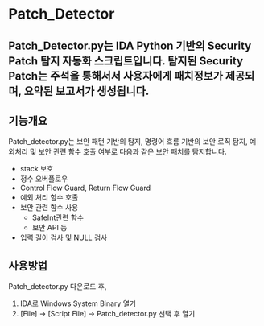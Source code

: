 # Patch_Detector

Patch_Detector.py는 IDA Python 기반의 Security Patch 탐지 자동화 스크립트입니다.
탐지된 Security Patch는 주석을 통해서서 사용자에게 패치정보가 제공되며, 요약된 보고서가 생성됩니다.
---
## 기능개요
Patch_detector.py는 보안 패턴 기반의 탐지, 명령어 흐름 기반의 보안 로직 탐지, 예외처리 및 보안 관련 함수 호출 여부로 다음과 같은 보안 패치를 탐지합니다.
- stack 보호 
- 정수 오버플로우
- Control Flow Guard, Return Flow Guard 
- 예외 처리 함수 호출
- 보안 관련 함수 사용
    - SafeInt관련 함수
    - 보안 API 등
- 입력 길이 검사 및 NULL 검사


## 사용방법
Patch_detector.py 다운로드 후,
1. IDA로 Windows System Binary 열기
2. [File] -> [Script File] -> Patch_detector.py 선택 후 열기
